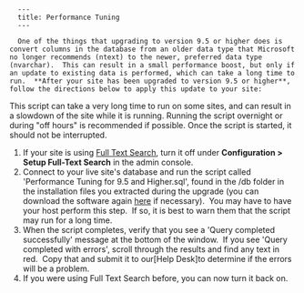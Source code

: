 
      ---
      title: Performance Tuning
      ---

      One of the things that upgrading to version 9.5 or higher does is convert columns in the database from an older data type that Microsoft no longer recommends (ntext) to the newer, preferred data type (nvarchar).  This can result in a small performance boost, but only if an update to existing data is performed, which can take a long time to run.  **After your site has been upgraded to version 9.5 or higher**, follow the directions below to apply this update to your site:  

This script can take a very long time to run on some sites, and can result in a slowdown of the site while it is running. Running the script overnight or during "off hours" is recommended if possible. Once the script is started, it should not be interrupted.

1.  If your site is using [Full Text Search](default.aspx?pageid=full_text_search), turn it off under **Configuration > Setup Full-Text Search** in the admin console.
2.  Connect to your live site's database and run the script called 'Performance Tuning for 9.5 and Higher.sql', found in the /db folder in the installation files you extracted during the upgrade (you can download the software again [here](http://license.aspdotnetstorefront.com/?tab=downloads) if necessary).  You may have to have your host perform this step.  If so, it is best to warn them that the script may run for a long time.
3.  When the script completes, verify that you see a 'Query completed successfully' message at the bottom of the window.  If you see 'Query completed with errors', scroll through the results and find any text in red.  Copy that and submit it to our\[Help Desk\]to determine if the errors will be a problem.
4.  If you were using Full Text Search before, you can now turn it back on.
      